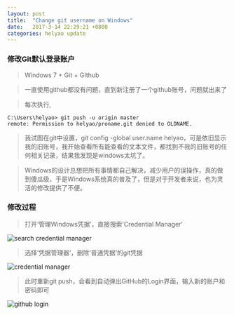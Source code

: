 ```yaml
---
layout: post
title:  "Change git username on Windows"
date:   2017-3-14 22:29:21 +0800
categories: helyao update
---
```


### 修改Git默认登录账户

> Windows 7 + Git + GIthub

> 一直使用github都没有问题，直到新注册了一个github账号，问题就出来了

> 每次执行, 

	C:\Users\helyao> git push -u origin master
	remote: Permission to helyao/proname.git denied to OLDNAME.
	
> 我试图在git中设置，git config -global user.name helyao，可是依旧显示我的旧账号，我开始查看所有能查看的文本文件，都找到不我的旧账号的任何相关记录，结果我发现是windows太坑了。

> Windows的设计总想把所有事情都自己解决，减少用户的误操作，真的做到傻瓜级，于是Windows系统真的普及了，但是对于开发者来说，也为灵活的修改提供了不便。


### 修改过程

> 打开‘管理Windows凭据’，直接搜索'Credential Manager'

<img src="https://helyao.github.io/assets/20170304/find-credential-manager.jpg" alt="search credential manager" class="inline"/>

> 选择‘凭据管理器’，删除‘普通凭据’的git凭据

<img src="https://helyao.github.io/assets/20170304/credential-manager.jpg" alt="credential manager" class="inline"/>

> 此时重新git push，会看到自动弹出GitHub的Login界面，输入新的账户和密码即可

<img src="https://helyao.github.io/assets/20170304/github-login.jpg" alt="github login" class="inline"/>
